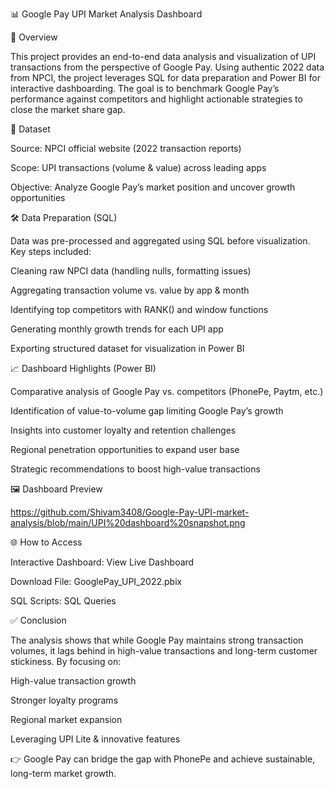  📊 Google Pay UPI Market Analysis Dashboard 
 
📌 Overview

This project provides an end-to-end data analysis and visualization of UPI transactions from the perspective of Google Pay. Using authentic 2022 data from NPCI, the project leverages SQL for data preparation and Power BI for interactive dashboarding. The goal is to benchmark Google Pay’s performance against competitors and highlight actionable strategies to close the market share gap.

📂 Dataset

Source: NPCI official website (2022 transaction reports)

Scope: UPI transactions (volume & value) across leading apps

Objective: Analyze Google Pay’s market position and uncover growth opportunities

🛠️ Data Preparation (SQL)

Data was pre-processed and aggregated using SQL before visualization.
Key steps included:

Cleaning raw NPCI data (handling nulls, formatting issues)

Aggregating transaction volume vs. value by app & month

Identifying top competitors with RANK() and window functions

Generating monthly growth trends for each UPI app

Exporting structured dataset for visualization in Power BI

📈 Dashboard Highlights (Power BI)

Comparative analysis of Google Pay vs. competitors (PhonePe, Paytm, etc.)

Identification of value-to-volume gap limiting Google Pay’s growth

Insights into customer loyalty and retention challenges

Regional penetration opportunities to expand user base

Strategic recommendations to boost high-value transactions

🖼️ Dashboard Preview


 https://github.com/Shivam3408/Google-Pay-UPI-market-analysis/blob/main/UPI%20dashboard%20snapshot.png

🌐 How to Access

Interactive Dashboard: View Live Dashboard

Download File: GooglePay_UPI_2022.pbix

SQL Scripts: SQL Queries

✅ Conclusion

The analysis shows that while Google Pay maintains strong transaction volumes, it lags behind in high-value transactions and long-term customer stickiness. By focusing on:

High-value transaction growth

Stronger loyalty programs

Regional market expansion

Leveraging UPI Lite & innovative features

👉 Google Pay can bridge the gap with PhonePe and achieve sustainable, long-term market growth.
